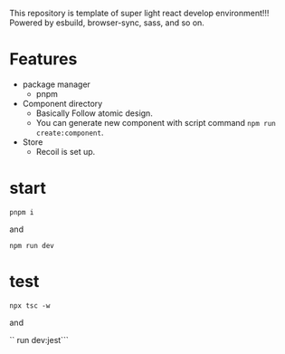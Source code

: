 This repository is template of super light react develop environment!!!
Powered by esbuild, browser-sync, sass, and so on. 

# Features

- package manager
  - pnpm
- Component directory
  - Basically Follow atomic design.
  - You can generate new component with script command `npm run create:component`.
- Store
  - Recoil is set up.

# start

```pnpm i```

and 

```npm run dev```
 
# test

```npx tsc -w```

and 

`` run dev:jest```
